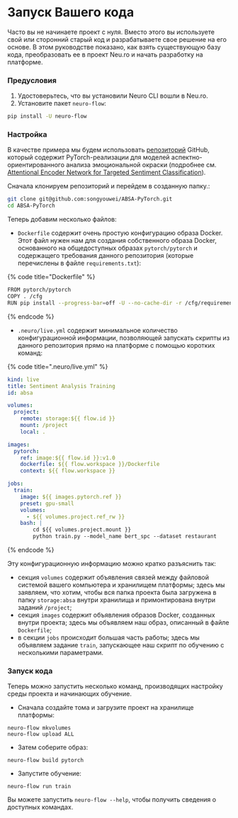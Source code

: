# Запуск Вашего кода

Часто вы не начинаете проект с нуля. Вместо этого вы используете свой или сторонний старый код и разрабатываете свое решение на его основе. В этом руководстве показано, как взять существующую базу кода, преобразовать ее в проект Neu.ro и начать разработку на платформе.

### Предусловия

1. Удостоверьтесь, что вы установили Neuro CLI вошли в Neu.ro.
2. Установите пакет `neuro-flow`:

```bash
pip install -U neuro-flow
```

### Настройка

В качестве примера мы будем использовать [репозиторий](https://github.com/songyouwei/ABSA-PyTorch) GitHub, который содержит PyTorch-реализации для моделей аспектно-ориентированного анализа эмоциональной окраски \(подробнее см. [Attentional Encoder Network for Targeted Sentiment Classification](https://paperswithcode.com/paper/attentional-encoder-network-for-targeted)\). 

Сначала клонируем репозиторий и перейдем в созданную папку.:

```bash
git clone git@github.com:songyouwei/ABSA-PyTorch.git
cd ABSA-PyTorch
```

Теперь добавим несколько файлов:

* `Dockerfile` содержит очень простую конфигурацию образа Docker. Этот файл нужен нам для создания собственного образа Docker, основанного на общедоступных образах `pytorch/pytorch` и содержащего требования данного репозитория \(которые перечислены в файле `requirements.txt`\):

{% code title="Dockerfile" %}
```bash
FROM pytorch/pytorch
COPY . /cfg
RUN pip install --progress-bar=off -U --no-cache-dir -r /cfg/requirements.txt
```
{% endcode %}

* `.neuro/live.yml` содержит минимальное количество конфигурационной информации, позволяющей запускать скрипты из данного репозитория прямо на платформе с помощью коротких команд:

{% code title=".neuro/live.yml" %}
```yaml
kind: live
title: Sentiment Analysis Training
id: absa

volumes:
  project:
    remote: storage:${{ flow.id }}
    mount: /project
    local: .

images:
  pytorch:
    ref: image:${{ flow.id }}:v1.0
    dockerfile: ${{ flow.workspace }}/Dockerfile
    context: ${{ flow.workspace }}

jobs:
  train:
    image: ${{ images.pytorch.ref }}
    preset: gpu-small
    volumes:
      - ${{ volumes.project.ref_rw }}
    bash: |
        cd ${{ volumes.project.mount }}
        python train.py --model_name bert_spc --dataset restaurant
```
{% endcode %}

Эту конфигурационную информацию можно кратко разъяснить так:

*  секция `volumes` содержит объявления связей между файловой системой вашего компьютера и хранилищем платформы; здесь мы заявляем, что хотим, чтобы вся папка проекта была загружена в папку `storage:absa` внутри хранилища и примонтирована внутри заданий `/project`;
* секция `images` содержит объявления образов Docker, созданных внутри проекта; здесь мы объявляем наш образ, описанный в файле `Dockerfile`;
* в секции `jobs` происходит большая часть работы; здесь мы объявляем задание `train`, запускающее наш скрипт по обучению с несколькими параметрами.

### Запуск кода

Теперь можно запустить несколько команд, производящих настройку среды проекта и начинающих обучение.

* Сначала создайте тома и загрузите проект на хранилище платформы:

```text
neuro-flow mkvolumes
neuro-flow upload ALL
```

* Затем соберите образ:

```text
neuro-flow build pytorch
```

* Запустите обучение:

```text
neuro-flow run train
```

Вы можете запустить `neuro-flow --help`, чтобы получить сведения о доступных командах. 

